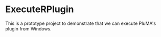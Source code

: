 # ExecuteRPlugin
This is a prototype project to demonstrate that we can execute PluMA's plugin from Windows.
